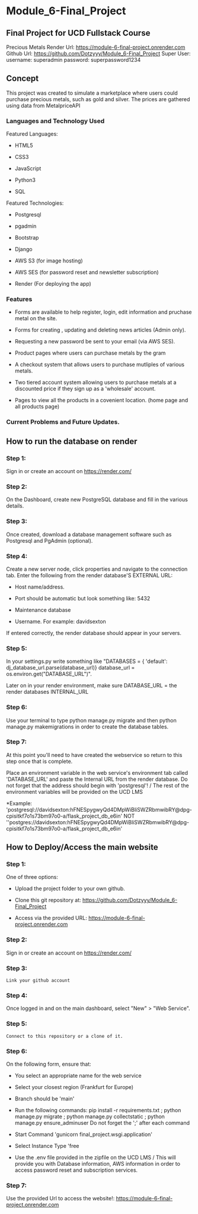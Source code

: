 # Module_6-Final_Project
## Final Project for UCD Fullstack Course
Precious Metals
Render Url: https://module-6-final-project.onrender.com
Github Url: https://github.com/Dotzyyy/Module_6-Final_Project
Super User: username: superadmin
            password: superpassword1234

## Concept

This project was created to simulate a marketplace where users could purchase precious metals, such as gold and silver. The prices are gathered using data from MetalpriceAPI

### Languages and Technology Used

Featured Languages:

* HTML5

* CSS3

* JavaScript

* Python3

* SQL

Featured Technologies:

* Postgresql

* pgadmin

* Bootstrap 

* Django

* AWS S3 (for image hosting)

* AWS SES (for password reset and newsletter subscription)

* Render (For deploying the app)

### Features



* Forms are available to help register, login, edit information and pruchase metal on the site.

* Forms for creating , updating and deleting news articles (Admin only).

* Requesting a new password be sent to your email (via AWS SES).

* Product pages where users can purchase metals by the gram

* A checkout system that allows users to purchase mutliples of various metals.

* Two tiered account system allowing users to purchase metals at a discounted price if they sign up as a 'wholesale' account.

* Pages to view all the products in a covenient location. (home page and all products page)








### Current Problems and Future Updates.



## How to run the database on render

### Step 1:

Sign in or create an account on https://render.com/

### Step 2:

On the Dashboard, create new PostgreSQL database and fill in the various details.

### Step 3:

Once created, download a database management software such as Postgresql and PgAdmin (optional).

### Step 4: 

Create a new server node, click properties and navigate to the connection tab.
Enter the following from the render database'S EXTERNAL URL:

* Host name/address. 

* Port should be automatic but look something like: 5432

* Maintenance database

* Username. For example: davidsexton

If entered correctly, the render database should appear in your servers.

### Step 5:

In your settings.py write something like 
"DATABASES = {
    'default': dj_database_url.parse(database_url)}
database_url = os.environ.get("DATABASE_URL")".

Later on in your render environment, make sure DATABASE_URL = the render databases INTERNAL_URL

### Step 6:

Use your terminal to type python manage.py migrate and then python manage.py makemigrations in order to create the database tables.

### Step 7:
At this point you'll need to have created the webservice so return to this step once that is complete.

Place an environment variable in the web service's environment tab called 'DATABASE_URL' and paste the Internal URL from the render database. 
Do not forget that the address should begin with 'postgresql'! / The rest of the environment variables will be provided on the UCD LMS

*Example: 'postgresql://davidsexton:hFNESpygwyQd4DMpWiBliSWZRbmwibRY@dpg-cpisitkf7o1s73bm97o0-a/flask_project_db_e6in' NOT ''postgres://davidsexton:hFNESpygwyQd4DMpWiBliSWZRbmwibRY@dpg-cpisitkf7o1s73bm97o0-a/flask_project_db_e6in'
            


## How to Deploy/Access the main website

### Step 1:

One of three options:

* Upload the project folder to your own github.

* Clone this git repository at: https://github.com/Dotzyyy/Module_6-Final_Project

* Access via the provided URL: https://module-6-final-project.onrender.com

### Step 2:
    
   Sign in or create an account on https://render.com/

### Step 3:

    Link your github account

### Step 4:

   Once logged in and on the main dashboard, select "New" > "Web Service".

### Step 5:

    Connect to this repository or a clone of it.

### Step 6:

On the following form, ensure that:

* You select an appropriate name for the web service

* Select your closest region (Frankfurt for Europe)

* Branch should be 'main'

* Run the following commands: pip install -r requirements.txt ; python manage.py migrate ; python manage.py collectstatic ; python manage.py ensure_adminuser
    Do not forget the ';' after each command

* Start Command 'gunicorn final_project.wsgi.application'

* Select Instance Type 'free

* Use the .env file provided in the zipfile on the UCD LMS / This will provide you with Database information, AWS information in order to access password reset and subscription services.

### Step 7:

Use the provided Url to access the website!:
    https://module-6-final-project.onrender.com

